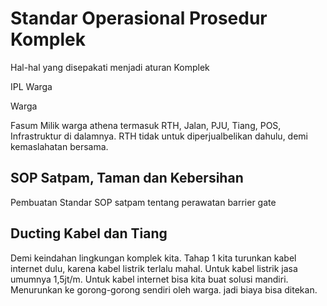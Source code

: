 # Standar Operasional Prosedur Komplek

Hal-hal yang disepakati menjadi aturan Komplek

IPL Warga

Warga

Fasum Milik warga athena termasuk RTH, Jalan, PJU, Tiang, POS, Infrastruktur di dalamnya.
RTH tidak untuk diperjualbelikan dahulu, demi kemaslahatan bersama.

## SOP Satpam, Taman dan Kebersihan

Pembuatan Standar SOP satpam tentang perawatan barrier gate


## Ducting Kabel dan Tiang

Demi keindahan lingkungan komplek kita. Tahap 1 kita turunkan kabel internet dulu, karena kabel listrik terlalu mahal.
Untuk kabel listrik jasa umumnya 1,5jt/m. Untuk kabel internet bisa kita buat solusi mandiri. Menurunkan ke gorong-gorong sendiri oleh warga. jadi biaya bisa ditekan.

